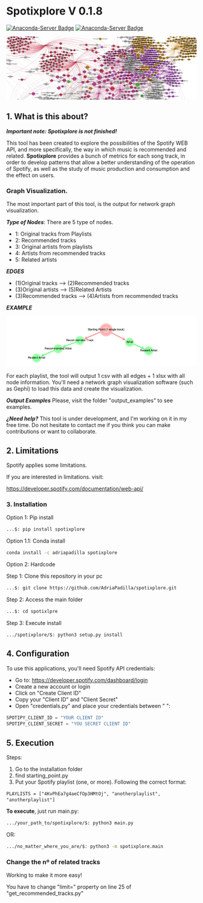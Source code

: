 # Spotixplore V 0.1.8
[![Anaconda-Server Badge](https://anaconda.org/adriapadilla/spotixplore/badges/version.svg)](https://anaconda.org/adriapadilla/spotixplore)  [![Anaconda-Server Badge](https://img.shields.io/pypi/v/spotixplore.svg)](https://pypi.org/project/spotixplore/)

![Spotixplore graph image](https://raw.githubusercontent.com/AdriaPadilla/spotixplore/master/img/img1.png
)

## 1. What is this about?
***Important note: Spotixplore is not finished!***

This tool has been created to explore the possibilities of the Spotify WEB API, and more specifically, the way in which music is recommended and related. **Spotixplore** provides a bunch of metrics for each song track, in order to develop patterns that allow a better understanding of the operation of Spotify, as well as the study of music production and consumption and the effect on users.

### Graph Visualization.
The most important part of this tool, is the output for network graph visualization.

***Type of Nodes***: There are 5 type of nodes.

- 1: Original tracks from Playlists
- 2: Recommended tracks
- 3: Original artists from playlists
- 4: Artists from recommended tracks
- 5: Related artists

***EDGES***

- (1)Original tracks --> (2)Recommended tracks
- (3)Original artists --> (5)Related Artists
- (3)Recommended tracks --> (4)Artists from recommended tracks

***EXAMPLE***

![Spotixplore graph image](https://raw.githubusercontent.com/AdriaPadilla/spotixplore/master/img/simple_graph_2.png
)


For each playlist, the tool will output 1 csv with all edges + 1 xlsx with all node information. You'll need a network graph visualization software (such as Gephi) to load this data and create the visualization. 

***Output Examples***
Please, visit the folder "output_examples" to see examples. 

***¿Need help?***
This tool is under development, and I'm working on it in my free time. Do not hesitate to contact me if you think you can make contributions or want to collaborate.


## 2. Limitations
Spotify applies some limitations.

If you are interested in limitations. visit:

https://developer.spotify.com/documentation/web-api/

### 3. Installation
Option 1: Pip install

```bash
...$: pip install spotixplore
```

Option 1.1: Conda install
```bash
conda install -c adriapadilla spotixplore
```

Option 2: Hardcode

Step 1: Clone this repository in your pc

```bash
...$: git clone https://github.com/AdriaPadilla/spotixplore.git
```

Step 2: Access the main folder
```bash
...$: cd spotixlpre
```

Step 3: Execute install
```bash
.../spotixplore/$: python3 setup.py install
```

## 4. Configuration

To use this applications, you'll need Spotify API credentials:

+ Go to: https://developer.spotify.com/dashboard/login
+ Create a new account or login
+ Click on "Create Client ID"
+ Copy your "Client ID" and "Client Secret"
+ Open "credentials.py" and place your credentials between " ":
```python
SPOTIPY_CLIENT_ID = "YOUR CLIENT ID"
SPOTIPY_CLIENT_SECRET = "YOU SECRET CLIENT ID"
```

## 5. Execution
Steps:

1. Go to the installation folder
2. find starting_point.py
3. Put your Spotify playlist (one, or more). Following the correct format:
```python3
PLAYLISTS = ["4KvPhEa7g4aeCfOp3HMtOj", "anotherplaylist", "anotherplaylist"]
```

**To execute**, just run main.py:
```bash
.../your_path_to/spotixplore/$: python3 main.py
```
OR:
```bash
.../no_matter_where_you_are/$: python3 -m spotixplore.main
```

### Change the nº of related tracks

Working to make it more easy!

You have to change "limit=" property on line 25 of "get_recommended_tracks.py"
